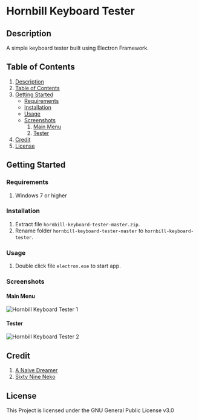 # Hornbill Keyboard Tester

## Description

A simple keyboard tester built using Electron Framework.

## Table of Contents

1. [Description](#description)
2. [Table of Contents](#table-of-contents)
3. [Getting Started](#getting-started)
   - [Requirements](#requirements)
   - [Installation](#installation)
   - [Usage](#usage)
   - [Screenshots](#screenshots)
     1. [Main Menu](#main-menu)
     2. [Tester](#tester)
4. [Credit](#credit)
5. [License](#license)

## Getting Started

### Requirements

1. Windows 7 or higher

### Installation

1. Extract file ```hornbill-keyboard-tester-master.zip```.
2. Rename folder ```hornbill-keyboard-tester-master``` to ```hornbill-keyboard-tester```.

### Usage

1. Double click file ```electron.exe``` to start app.

### Screenshots

#### Main Menu
   ![Hornbill Keyboard Tester 1](https://justanaivedreamer.files.wordpress.com/2019/09/capture.png)
#### Tester
   ![Hornbill Keyboard Tester 2](https://justanaivedreamer.files.wordpress.com/2019/09/capture-1.png)

## Credit

1. [A Naive Dreamer](https://github.com/A-Naive-Dreamer)
2. [Sixty Nine Neko](https://github.com/sixtynine-neko)

## License

This Project is licensed under the GNU General Public License v3.0
